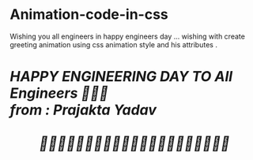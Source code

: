 # Animation-code-in-css
Wishing  you  all  engineers in happy engineers day ... wishing with create greeting animation using css animation  style and  his attributes . 

<!doctype html>
<html>
 <head>
<style >
@keyframes box{
  0%{
    width: 300px;
    height: 500px;
    left: 0px;
     }
  30%{
       width: 300px;
       height: 400px;
       background-color: red;
       
     }
     
  40%{
    width: 800px;
    height: 300px;
    background-color: green;  
    
  }
  50%{
       height: 400px;
       width: 600px;
       background-color: orange;
     
              
     }
  
  60%{
       height: 400px;
       width: 600px;
       background-color: pink;
       left : 100px; 
              
     }
     
     70%{
       height: 400px;
       width: 700px;
       background-color: aqua;
    ; 
              
     }
     
   80%{
     
     height: 800px;
     width: 2000px;
     background-color: aquamarine;
      }
   
     
   90%{
     
     height: 600px; 
     width: 1500px; 
     background-color : yellow;
       }
  100%{
       width: 1000px;
       height: 400px;
       background-color: black;
       
     }
}

div{
  height: 300px;
  width: 300px;
  position: Absolute;  
  background-color: blue;
  animation-name: box;
  animation-duration: 2s;
  animation-delay: 2s;
  animation-timing-function : infinite;
  animation-iteration-count: 20;
  animation-direction : alternate-reverse;  
}

</style >
</head>
 <body> 
  <div> 
   <h1><i>HAPPY ENGINEERING DAY TO All Engineers 🥳🥳🥳<br> from : Prajakta Yadav <br> <br> </i> 
    <center> 
     <i>🎈🎈🎈🎈🎈🎈🎈🎊🎊🎊🎊🎊🎊🎊🎈🎈🎈🎈🎈🎈🎈</i> 
    </center></h1> 
  </div> 
 </body>
</html>
